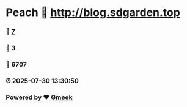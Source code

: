 # Peach :link: http://blog.sdgarden.top 
### :page_facing_up: [7](http://blog.sdgarden.top/tag.html) 
### :speech_balloon: 3 
### :hibiscus: 6707 
### :alarm_clock: 2025-07-30 13:30:50 
### Powered by :heart: [Gmeek](https://github.com/Meekdai/Gmeek)
